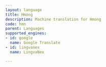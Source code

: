 ```yaml
---
layout: language
title: Hmong
description: Machine translation for Hmong
code: hmn
parent: Languages
supported_engines:
- id: google
  name: Google Translate
- id: lingvanex
  name: LingvaNex

---
```



